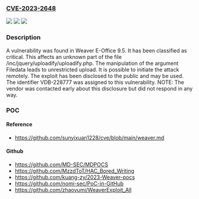 ### [CVE-2023-2648](https://cve.mitre.org/cgi-bin/cvename.cgi?name=CVE-2023-2648)
![](https://img.shields.io/static/v1?label=Product&message=E-Office&color=blue)
![](https://img.shields.io/static/v1?label=Version&message=%3D%209.5%20&color=brighgreen)
![](https://img.shields.io/static/v1?label=Vulnerability&message=CWE-434%20Unrestricted%20Upload&color=brighgreen)

### Description

A vulnerability was found in Weaver E-Office 9.5. It has been classified as critical. This affects an unknown part of the file /inc/jquery/uploadify/uploadify.php. The manipulation of the argument Filedata leads to unrestricted upload. It is possible to initiate the attack remotely. The exploit has been disclosed to the public and may be used. The identifier VDB-228777 was assigned to this vulnerability. NOTE: The vendor was contacted early about this disclosure but did not respond in any way.

### POC

#### Reference
- https://github.com/sunyixuan1228/cve/blob/main/weaver.md

#### Github
- https://github.com/MD-SEC/MDPOCS
- https://github.com/MzzdToT/HAC_Bored_Writing
- https://github.com/kuang-zy/2023-Weaver-pocs
- https://github.com/nomi-sec/PoC-in-GitHub
- https://github.com/zhaoyumi/WeaverExploit_All

